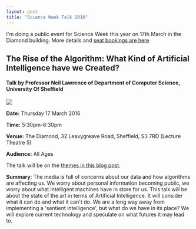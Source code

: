 ```yaml
---
layout: post
title: "Science Week Talk 2016"
---
```


I'm doing a public event for Science Week this year on 17th March in the Diamond building. More details and [seat bookings are here](http://www.scienceweeksy.org.uk/event/153) 


## The Rise of the Algorithm: What Kind of Artificial Intelligence have we Created?

#### Talk by Professor Neil Lawrence of Department of Computer Science, University Of Sheffield

![](https://upload.wikimedia.org/wikipedia/commons/thumb/5/50/Forbiddenplanetposter.jpg/500px-Forbiddenplanetposter.jpg)

**Date:** Thursday 17 March 2016

**Time:** 5:30pm-6:30pm

**Venue:** The Diamond, 32 Leavygreave Road, Sheffield, S3 7RD (Lecture Theatre 5)

**Audience:** All Ages


The talk will be on the [themes in this blog post](http://inverseprobability.com/2015/12/04/what-kind-of-ai).

**Summary**: The media is full of concerns about our data and how algorithms are affecting us. We worry about personal information becoming public, we worry about what intelligent machines have in store for us. This talk will be about the state of the art in terms of Artificial Intelligence. It will consider what it can do and what it can't do. We are a long way away from implementing a 'sentient intelligence', but what do we have in its place? We will explore current technology and speculate on what futures it may lead to.
